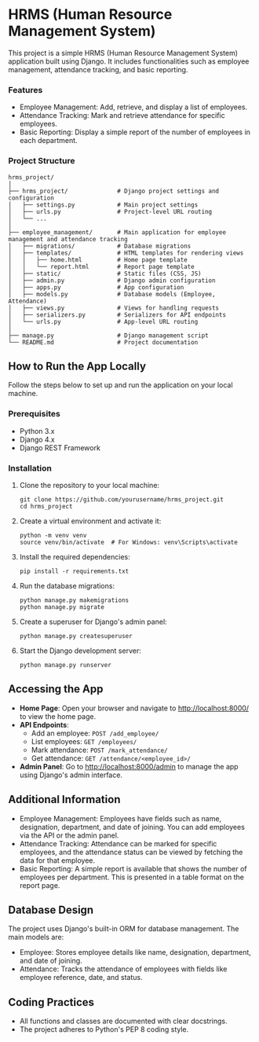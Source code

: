 # HRMS (Human Resource Management System)

This project is a simple HRMS (Human Resource Management System) application built using Django. It includes functionalities such as employee management, attendance tracking, and basic reporting.

### Features
- Employee Management: Add, retrieve, and display a list of employees.
- Attendance Tracking: Mark and retrieve attendance for specific employees.
- Basic Reporting: Display a simple report of the number of employees in each department.

### Project Structure
```
hrms_project/
│
├── hrms_project/              # Django project settings and configuration
│   ├── settings.py            # Main project settings
│   ├── urls.py                # Project-level URL routing
│   └── ...
│
├── employee_management/       # Main application for employee management and attendance tracking
│   ├── migrations/            # Database migrations
│   ├── templates/             # HTML templates for rendering views
│   │   ├── home.html          # Home page template
│   │   └── report.html        # Report page template
│   ├── static/                # Static files (CSS, JS)
│   ├── admin.py               # Django admin configuration
│   ├── apps.py                # App configuration
│   ├── models.py              # Database models (Employee, Attendance)
│   ├── views.py               # Views for handling requests
│   ├── serializers.py         # Serializers for API endpoints
│   └── urls.py                # App-level URL routing
│
├── manage.py                  # Django management script
└── README.md                  # Project documentation
```

## How to Run the App Locally
Follow the steps below to set up and run the application on your local machine.

### Prerequisites
- Python 3.x
- Django 4.x
- Django REST Framework

### Installation
1. Clone the repository to your local machine:
   ```
   git clone https://github.com/yourusername/hrms_project.git
   cd hrms_project
   ```
2. Create a virtual environment and activate it:
   ```
   python -m venv venv
   source venv/bin/activate  # For Windows: venv\Scripts\activate
   ```
3. Install the required dependencies:
   ```
   pip install -r requirements.txt
   ```
4. Run the database migrations:
   ```
   python manage.py makemigrations
   python manage.py migrate
   ```
5. Create a superuser for Django's admin panel:
   ```
   python manage.py createsuperuser
   ```
6. Start the Django development server:
   ```
   python manage.py runserver
   ```

## Accessing the App
- **Home Page**: Open your browser and navigate to [http://localhost:8000/](http://localhost:8000/) to view the home page.
- **API Endpoints**:
  - Add an employee: `POST /add_employee/`
  - List employees: `GET /employees/`
  - Mark attendance: `POST /mark_attendance/`
  - Get attendance: `GET /attendance/<employee_id>/`
- **Admin Panel**: Go to [http://localhost:8000/admin](http://localhost:8000/admin) to manage the app using Django's admin interface.


## Additional Information
- Employee Management: Employees have fields such as name, designation, department, and date of joining. You can add employees via the API or the admin panel.
- Attendance Tracking: Attendance can be marked for specific employees, and the attendance status can be viewed by fetching the data for that employee.
- Basic Reporting: A simple report is available that shows the number of employees per department. This is presented in a table format on the report page.

## Database Design 
The project uses Django's built-in ORM for database management. The main models are:
- Employee: Stores employee details like name, designation, department, and date of joining.
- Attendance: Tracks the attendance of employees with fields like employee reference, date, and status.

## Coding Practices
- All functions and classes are documented with clear docstrings.
- The project adheres to Python's PEP 8 coding style.
